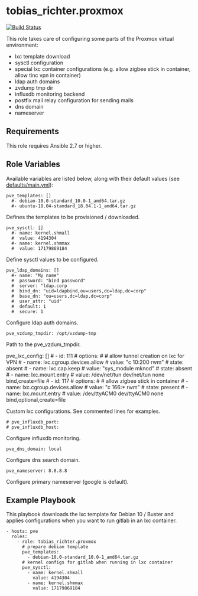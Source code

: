 # tobias_richter.proxmox

[![Build Status](https://github.com/tobias-richter/ansible-proxmox/workflows/CI/badge.svg)](https://github.com/tobias-richter/ansible-proxmox/actions)

This role takes care of configuring some parts of the Proxmox virtual environment:

* lxc template download
* sysctl configuration
* special lxc container configurations (e.g. allow zigbee stick in container, allow tinc vpn in container)
* ldap auth domains
* zvdump tmp dir
* influxdb monitoring backend
* postfix mail relay configuration for sending mails
* dns domain
* nameserver

## Requirements

This role requires Ansible 2.7 or higher.

## Role Variables

Available variables are listed below, along with their default values (see [defaults/main.yml](defaults/main.yml)):

    pve_templates: []
      #- debian-10.0-standard_10.0-1_amd64.tar.gz
      #- ubuntu-18.04-standard_18.04.1-1_amd64.tar.gz

Defines the templates to be provisioned / downloaded.

    pve_sysctl: []
      #- name: kernel.shmall
      #  value: 4194304
      #- name: kernel.shmmax
      #  value: 17179869184
      
Define sysctl values to be configured.

    pve_ldap_domains: []
      #- name: "My name"
      #  password: "bind password"
      #  server: "ldap.corp
      #  bind_dn: "uid=ldapbind,ou=users,dc=ldap,dc=corp"
      #  base_dn: "ou=users,dc=ldap,dc=corp"
      #  user_attr: "uid"
      #  default: 1
      #  secure: 1

Configure ldap auth domains.

    pve_vzdump_tmpdir: /opt/vzdump-tmp

Path to the pve_vzdum_tmpdir.


pve_lxc_config: []
    #  - id: 111
    #    options:
    #      # allow tunnel creation on lxc for VPN
    #      - name: lxc.cgroup.devices.allow
    #        value: "c 10:200 rwm"
    #        state: absent
    #      - name: lxc.cap.keep
    #        value: "sys_module mknod"
    #        state: absent
    #      - name: lxc.mount.entry
    #        value: /dev/net/tun dev/net/tun none bind,create=file
    #  - id: 117
    #    options:
    #      # allow zigbee stick in container
    #      - name: lxc.cgroup.devices.allow
    #        value: "c 166:* rwm"
    #        state: present
    #      - name: lxc.mount.entry
    #        value: /dev/ttyACM0 dev/ttyACM0 none bind,optional,create=file

Custom lxc configurations. See commented lines for examples.

    # pve_influxdb_port:
    # pve_influxdb_host:

Configure influxdb monitoring.

    pve_dns_domain: local

Configure dns search domain.

    pve_nameserver: 8.8.8.8

Configure primary nameserver (google is default).

## Example Playbook

This playbook downloads the lxc template for Debian 10 / Buster and applies configurations
when you want to run gitlab in an lxc container.

    - hosts: pve
	  roles:
	    - role: tobias_richter.proxmox
	      # prepare debian template
	      pve_templates:
            - debian-10.0-standard_10.0-1_amd64.tar.gz
          # kernel configs for gitlab when running in lxc container 
          pve_sysctl:
            - name: kernel.shmall
              value: 4194304
            - name: kernel.shmmax
              value: 17179869184